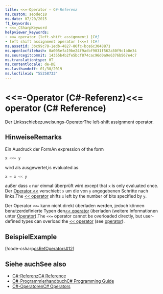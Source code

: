 ```yaml
---
title: <<=-Operator – C#-Referenz
ms.custom: seodec18
ms.date: 07/20/2015
f1_keywords:
- <<=_CSharpKeyword
helpviewer_keywords:
- <<= operator (left-shift assignment) [C#]
- left shift assignment operator (<<=) [C#]
ms.assetid: 3bc99c78-1edb-4827-86fc-bce6c3048871
ms.openlocfilehash: 0a005efa19be24f9adbf9031f562a30f9c1b0e34
ms.sourcegitcommit: 14355b4b2fe5bcf874cac96d0a9e6376b567e4c7
ms.translationtype: HT
ms.contentlocale: de-DE
ms.lasthandoff: 01/30/2019
ms.locfileid: "55258733"
---
```

# <a name="-operator-c-reference"></a><span data-ttu-id="0d379-102">\<\<=-Operator (C#-Referenz)</span><span class="sxs-lookup"><span data-stu-id="0d379-102">\<\<= operator (C# Reference)</span></span>

<span data-ttu-id="0d379-103">Der Linksschiebezuweisungs-Operator</span><span class="sxs-lookup"><span data-stu-id="0d379-103">The left-shift assignment operator.</span></span>

## <a name="remarks"></a><span data-ttu-id="0d379-104">Hinweise</span><span class="sxs-lookup"><span data-stu-id="0d379-104">Remarks</span></span>

<span data-ttu-id="0d379-105">Ein Ausdruck der Form</span><span class="sxs-lookup"><span data-stu-id="0d379-105">An expression of the form</span></span>

```csharp
x <<= y
```

<span data-ttu-id="0d379-106">wird als ausgewertet,</span><span class="sxs-lookup"><span data-stu-id="0d379-106">is evaluated as</span></span>

```csharp
x = x << y
```

<span data-ttu-id="0d379-107">außer dass `x` nur einmal überprüft wird.</span><span class="sxs-lookup"><span data-stu-id="0d379-107">except that `x` is only evaluated once.</span></span> <span data-ttu-id="0d379-108">Der [Operator <<](left-shift-operator.md) verschiebt `x` um die von `y` angegebenen Schritte nach links.</span><span class="sxs-lookup"><span data-stu-id="0d379-108">The [<< operator](left-shift-operator.md) shifts `x` left by the number of bits specified by `y`.</span></span>

<span data-ttu-id="0d379-109">Der Operator `<<=` kann nicht direkt überladen werden, jedoch können benutzerdefinierte Typen den[<< operator](left-shift-operator.md) überladen (weitere Informationen unter [Operator](../keywords/operator.md)).</span><span class="sxs-lookup"><span data-stu-id="0d379-109">The `<<=` operator cannot be overloaded directly, but user-defined types can overload the [<< operator](left-shift-operator.md) (see [operator](../keywords/operator.md)).</span></span>

## <a name="example"></a><span data-ttu-id="0d379-110">Beispiel</span><span class="sxs-lookup"><span data-stu-id="0d379-110">Example</span></span>

[!code-csharp[csRefOperators#12](~/samples/snippets/csharp/VS_Snippets_VBCSharp/csrefOperators/CS/csrefOperators.cs#12)]

## <a name="see-also"></a><span data-ttu-id="0d379-111">Siehe auch</span><span class="sxs-lookup"><span data-stu-id="0d379-111">See also</span></span>

- [<span data-ttu-id="0d379-112">C#-Referenz</span><span class="sxs-lookup"><span data-stu-id="0d379-112">C# Reference</span></span>](../index.md)
- [<span data-ttu-id="0d379-113">C#-Programmierhandbuch</span><span class="sxs-lookup"><span data-stu-id="0d379-113">C# Programming Guide</span></span>](../../programming-guide/index.md)
- [<span data-ttu-id="0d379-114">C#-Operatoren</span><span class="sxs-lookup"><span data-stu-id="0d379-114">C# Operators</span></span>](index.md)
